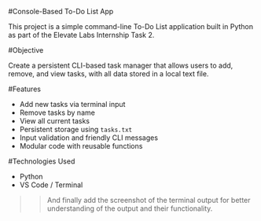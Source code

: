 #Console-Based To-Do List App

This project is a simple command-line To-Do List application built in Python as part of the Elevate Labs Internship Task 2.

#Objective

Create a persistent CLI-based task manager that allows users to add, remove, and view tasks, with all data stored in a local text file.

#Features

- Add new tasks via terminal input
- Remove tasks by name
- View all current tasks
- Persistent storage using `tasks.txt`
- Input validation and friendly CLI messages
- Modular code with reusable functions

#Technologies Used

- Python
- VS Code / Terminal
>> And finally add the  screenshot of the terminal output for better understanding of the output and their functionality.

